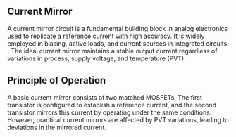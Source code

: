 ##  Current Mirror
<p>A current mirror circuit is a fundamental building block in analog electronics used to replicate a reference current with high accuracy. It is widely employed in biasing, active loads, and current sources in integrated circuits . The ideal current mirror maintains a stable output current regardless of variations in process, supply voltage, and temperature (PVT).</p>

## Principle of Operation
<p>A basic current mirror consists of two matched  MOSFETs. The first transistor is configured to establish a reference current, and the second transistor mirrors this current by operating under the same conditions. However, practical current mirrors are affected by PVT variations, leading to deviations in the mirrored current.</p>
